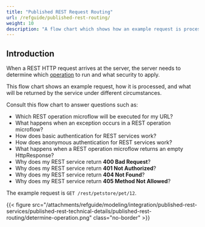 ```yaml
---
title: "Published REST Request Routing"
url: /refguide/published-rest-routing/
weight: 10
description: "A flow chart which shows how an example request is processed, what security is applied, and what is returned by the service."
---
```


## Introduction

When a REST HTTP request arrives at the server, the server needs to determine which [operation](/refguide/published-rest-operation/) to run and what security to apply.

This flow chart shows an example request, how it is processed, and what will be returned by the service under different circumstances.

Consult this flow chart to answer questions such as:

* Which REST operation microflow will be executed for my URL?
* What happens when an exception occurs in a REST operation microflow?
* How does basic authentication for REST services work?
* How does anonymous authentication for REST services work?
* What happens when a REST operation microflow returns an empty HttpResponse?
* Why does my REST service return **400 Bad Request**?
* Why does my REST service return **401 Not Authorized**?
* Why does my REST service return **404 Not Found**?
* Why does my REST service return **405 Method Not Allowed**?

The example request is `GET /rest/petstore/pet/12`.

{{< figure src="/attachments/refguide/modeling/integration/published-rest-services/published-rest-technical-details/published-rest-routing/determine-operation.png" class="no-border" >}}
